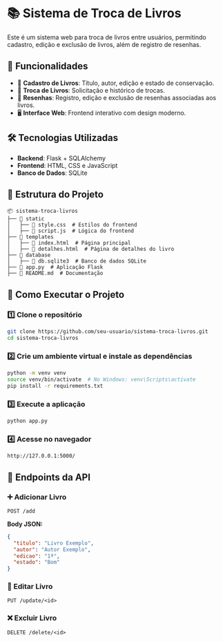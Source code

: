 # 📚 Sistema de Troca de Livros

Este é um sistema web para troca de livros entre usuários, permitindo cadastro, edição e exclusão de livros, além de registro de resenhas.

## 🚀 Funcionalidades

- 📖 **Cadastro de Livros**: Título, autor, edição e estado de conservação.
- 🔄 **Troca de Livros**: Solicitação e histórico de trocas.
- 📝 **Resenhas**: Registro, edição e exclusão de resenhas associadas aos livros.
- 🖥 **Interface Web**: Frontend interativo com design moderno.

## 🛠 Tecnologias Utilizadas

- **Backend**: Flask + SQLAlchemy
- **Frontend**: HTML, CSS e JavaScript
- **Banco de Dados**: SQLite

## 📂 Estrutura do Projeto

```
📦 sistema-troca-livros
├── 📂 static
│   ├── 📄 style.css  # Estilos do frontend
│   ├── 📄 script.js  # Lógica do frontend
├── 📂 templates
│   ├── 📄 index.html  # Página principal
│   ├── 📄 detalhes.html  # Página de detalhes do livro
├── 📂 database
│   ├── 📄 db.sqlite3  # Banco de dados SQLite
├── 📄 app.py  # Aplicação Flask
├── 📄 README.md  # Documentação
```

## 🏁 Como Executar o Projeto

### 1️⃣ Clone o repositório
```bash
git clone https://github.com/seu-usuario/sistema-troca-livros.git
cd sistema-troca-livros
```

### 2️⃣ Crie um ambiente virtual e instale as dependências
```bash
python -m venv venv
source venv/bin/activate  # No Windows: venv\Scripts\activate
pip install -r requirements.txt
```

### 3️⃣ Execute a aplicação
```bash
python app.py
```

### 4️⃣ Acesse no navegador
```
http://127.0.0.1:5000/
```

## 📌 Endpoints da API

### ➕ Adicionar Livro
```http
POST /add
```
**Body JSON:**
```json
{
  "titulo": "Livro Exemplo",
  "autor": "Autor Exemplo",
  "edicao": "1ª",
  "estado": "Bom"
}
```

### 🔄 Editar Livro
```http
PUT /update/<id>
```

### ❌ Excluir Livro
```http
DELETE /delete/<id>
```
